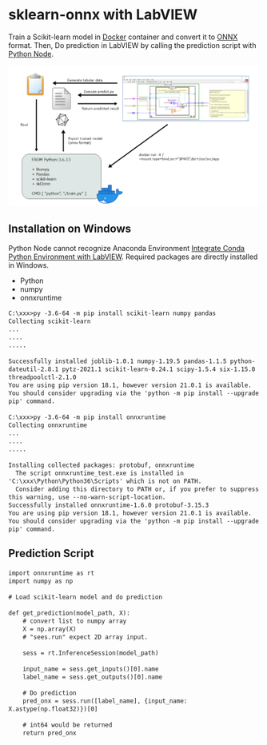 # sklearn-onnx with LabVIEW
Train a Scikit-learn model in [Docker](https://www.docker.com/) container and convert it to [ONNX](https://onnx.ai/) format. 
Then, Do prediction in LabVIEW by calling the prediction script with [Python Node](https://zone.ni.com/reference/en-XX/help/371361R-01/glang/python_node/).

<p align="center">
  <img width="600" src="https://github.com/hayatochigi/images/blob/master/Kaggle/sklearn-onnx-in-LabVIEW.bmp">
</p>

## Installation on Windows
Python Node cannot recognize Anaconda Environment [Integrate Conda Python Environment with LabVIEW](https://knowledge.ni.com/KnowledgeArticleDetails?id=kA00Z0000015C6tSAE&l=en-US). Required packages are directly installed in Windows.
- Python
- numpy
- onnxruntime

```
C:\xxx>py -3.6-64 -m pip install scikit-learn numpy pandas
Collecting scikit-learn
...
....
.....

Successfully installed joblib-1.0.1 numpy-1.19.5 pandas-1.1.5 python-dateutil-2.8.1 pytz-2021.1 scikit-learn-0.24.1 scipy-1.5.4 six-1.15.0 threadpoolctl-2.1.0
You are using pip version 18.1, however version 21.0.1 is available.
You should consider upgrading via the 'python -m pip install --upgrade pip' command.

C:\xxx>py -3.6-64 -m pip install onnxruntime
Collecting onnxruntime
...
....
.....

Installing collected packages: protobuf, onnxruntime
  The script onnxruntime_test.exe is installed in 'C:\xxx\Python\Python36\Scripts' which is not on PATH.
  Consider adding this directory to PATH or, if you prefer to suppress this warning, use --no-warn-script-location.
Successfully installed onnxruntime-1.6.0 protobuf-3.15.3
You are using pip version 18.1, however version 21.0.1 is available.
You should consider upgrading via the 'python -m pip install --upgrade pip' command.
```

## Prediction Script
```
import onnxruntime as rt
import numpy as np

# Load scikit-learn model and do prediction

def get_prediction(model_path, X):
    # convert list to numpy array
    X = np.array(X)
    # "sees.run" expect 2D array input.

    sess = rt.InferenceSession(model_path)

    input_name = sess.get_inputs()[0].name
    label_name = sess.get_outputs()[0].name

    # Do prediction
    pred_onx = sess.run([label_name], {input_name: X.astype(np.float32)})[0]
    
    # int64 would be returned
    return pred_onx
```